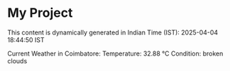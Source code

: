 # My Project

This content is dynamically generated in Indian Time (IST): 2025-04-04 18:44:50 IST


Current Weather in Coimbatore:
Temperature: 32.88 °C
Condition: broken clouds
